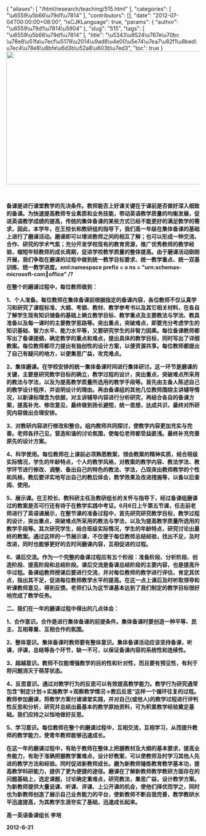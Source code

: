 {
    "aliases": [
        "/html/research/teaching/515.html"
    ],
    "categories": [
        "\u6559\u5b66\u79d1\u7814"
    ],
    "contributors": [],
    "date": "2012-07-04T00:00:00+08:00",
    "isCJKLanguage": true,
    "params": {
        "author": "\u6559\u79d1\u7814\u5904"
    },
    "slug": "515",
    "tags": [
        "\u6559\u5b66\u79d1\u7814"
    ],
    "title": "\u5343\u9524\u767e\u70bc \u78e8\u51fa\u7ecf\u5178\u2014\u9ad8\u4e00\u5e74\u7ea7\u82f1\u8bed\u7ec4\u78e8\u8bfe\u6d3b\u52a8\u603b\u7ed3",
    "toc": true
}
**<img
    src="https://cdn.tfls.online/mirror/full/1153a5dad084801136b972f6e1377a03ba84f1ba.jpg"
    style="display:block;margin-left:auto;margin-right:auto;"
    decoding="async"
    fetchpriority="auto"
    loading="lazy"
    height="347"
    width="600"
/>**

 

**备课是进行课堂教学的先决条件。教师能否上好课关键在于课前是否做好深入细致的备课。为快速提高教师专业素质和业务技能，带动英语教学质量的均衡发展，促进英语教学成绩的提高，传统的集体备课的某些方式已经不能更好的满足教学的需求，因此，本学年，在王校长和教研组的指导下，我们高一年级在集体备课的基础上进行了磨课活动。磨课即可以增进教师之间的相互了解；也可以形成一种交流、合作、研究的学术气氛；充分开发学校现有的教育资源，推广优秀教师的教学经验，缩短年轻教师的成长周期，促进学校教学质量的整体提高。由于磨课活动刚刚开展，我们争取在磨课的过程中做到统一教学目标要求、统一教学重点、统一双基训练、统一教学进度。xml:namespace prefix = o ns = "urn:schemas-microsoft-com:office:office" /?**

**在整个的磨课过程中，每位教师做到：**

**1、个人准备。每位教师在集体备课前根据指定的备课内容，各位教师不仅认真学习和研究了课程标准、大纲、考纲、教材、教学参考书以及其它相关材料，在各自了解学生现有知识储备的基础上确立教学目标、教学重点及主要教法与学法、教具准备以及每一课时的主要教学思路等。突出重点，突破难点，即要充分考虑学生的知识基础、智力水平、能力水平等，又要研究学生的非智力因素。每位备课教师都写出了备课提纲，确定教学的重点和难点，提出具体的教学目标，同时写出了详细教案。每位教师都尽力提出有独创性的设计方案，以便资源共享。每位教师都提出了自己有疑问的地方，以便集思广益，攻克难点。**

**2、集体磨课。在学校安排的统一集体备课时间进行集体研讨。这一环节是磨课的关键，主要是研究教学目标的确立，教学过程的设计，突出重点，突破难点所采用的教法与学法，以及为提高教学质量所选用的教学手段等。首先由主备人陈述自己的教学设计程序，并说明设计的理由。再由备课组的其他几位教师围绕主讲辅导情况，以新课标理念为依据，对主讲辅导内容进行分析研究，再结合各自的备课方案，提高补充、修改意见，最终做到扬长避短，统一思想，达成共识，最终对所研究内容做出合理安排。**

**3、对教研内容进行修改和整合。组内教师共同探讨，使教学内容更加充实与完善。老师各抒己见，营造和谐的讨论氛围，使每位老师都受益匪浅。最终补充完善原先的设计方案。**

**4、科学使用。每位教师在上课前必须熟悉教案，领会教案的精神实质，结合班级实际情况，学生的年龄特点，个人的教学风格，对教案的教学内容、教法学法、教学环节进行修改、调整、备出自己的特色的教法、学法，凸现突出教师教学的个性和风格，教后要详实地写出自己的教后体会，教学效果及改进措施等，以备以后查阅、使用。** 

**5、展示课。在王校长、教科研主任及教研组长的关怀与指导下，经过备课组磨课过的教案是否可行还有待于在教学实践中考证。6月6日上午第五节课，任志前老师进行了英语课展示，在整节课的准备过程中，首先研究研究教学目标，教学过程的设计，突出重点，突破难点所采用的教法与学法，以及为提高教学质量所选用的教学手段等。其次研究学生，结合班级实际情况，学生的年龄特点，研究讨论出最终的教案。通过这样的一节展示课，不仅便于每位教师总结经验，找出不足，及时改进，同时也能够更好的去时间磨课内容，互相促进的过程。**

**6、课后交流。作为一个完整的备课过程应有五个阶段：准备阶段、分析阶段、创造阶段、提高阶段和总结阶段。课后交流是备课总结阶段的主要内容，也是提高升华过程。备课组教师授课后要进行交流，并对每位教师的教学进行评估，肯定其优点，指出其不足，促进每位教师教学水平的提高。在这一点上课后及时听取领导和听课教师意见，得到反馈。老师们认为这节课基本达到了我们制定的教学目标很好地完成了教学任务。**

**二、我们在一年的磨课过程中得出的几点体会：**

**1、合作意识。合作是进行集体备课的前提条件。集体备课时要创造一种平等、民主、互相尊重、互相合作的氛围。**

**2、整体意识。集体备课时教师要有整体意识。集体备课活动应该坚持备课，听课，评课，总结等各个环节，缺一不可，以保证备课内容的系统性和连续性。**

**3、超越意识。教师不仅能增强教学的目的性和针对性，而且要有预见性，有利于将问题消灭于萌芽状态。**

**4、反思意识。通过对教学行为的反思可以有效提高教学能力。教学行为研究通常包含“制定计划→实施教学→观察教学情况→教后反思”这样一个循环往复的过程。教师参加磨课，将教学方案付诸课堂实践，并对自己(或他人)的教学过程进行评判性反思和分析，研究并总结出最基本的教学原始资料，可为积累教学经验奠定基础。我们应持之以恒地做好反思。**

**5、学习意识。每位教师在整个的磨课过程中，互相交流，互相学习，从而提升教师的教学能力，使青年教师能够迅速成长。**

**在这一年的磨课过程中，有助于教师在整体上把握教材及大纲的基本要求，提高业务能力，有助于准确把握教学重难点，设计好教案，可以使教师及时学习其他人先进的教学方法和经验。同时促进新教师成长。磨为新教师锤炼教育教学基本功，提高教学科研能力，提供了更为便捷的途径。磨课在了解新教师教学教研方面存在的问题基础上，选定课题，讨论确定重难点，研究教法，集思广益，设计教学方案。为新教师提供大量说课、听课、评课、上公开课的机会，使他们择优而学之，同时也为新教师创造了展示自己业务能力的平台，使新教师不断自我完善，教学教研水平迅速提高，为其教学生涯夯实了基础，迅速成长起来。**

**高一英语备课组长 李培**

**2012-6-21**

